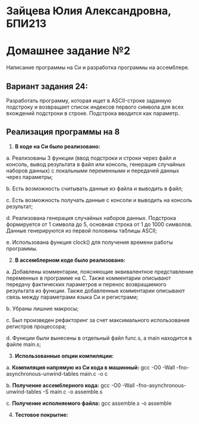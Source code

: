 # Зайцева Юлия Александровна, БПИ213

# Домашнее задание №2
Написание программы на Си и разработка программы на ассемблере.

## Вариант задания 24: 
Разработать программу, которая ищет в ASCII-строке заданную подстроку и возвращает список индексов первого символа для всех вхождений подстроки в строке. Подстрока вводится как параметр.


## Реализация программы на 8
1. **В коде на Си было реализовано:** 

a. Реализованы 3 функции (ввод подстроки и строки через файл и консоль, вывод результата в файл или консоль, генерация случайных наборов данных) с локальными переменными и передачей данных через параметры;

b. Есть возможность считывать данные из файла и выводить в файл;

c. Есть возможность получать данные с консоли и выводить на консоль результат;

d. Реализована генерация случайных наборов данных. Подстрока формируется от 1 символа до 5, основная строка от 1 до 1000 символов. Данные генерируются из первой половины таблицы ASCII;

e. Использована функция clock() для получения времени работы программы.

2. **В ассемблерном коде было реализовано:** 

a. Добавлены комментарии, поясняющие эквивалентное представление переменных в программе на C. Также комментарии описывают передачу фактических параметров и перенос возвращаемого результата из функции. Также добавленные комментарии описывают связь между параметрами языка Си и регистрами;

b. Убраны лишние макросы;

c. Был произведен рефакторинг за счет максимального использования регистров процессора;

d. Функции были вынесены в отдельный файл func.s, а main находится в файле main.s;

3. **Использованные опции компиляции:** 

a. **Компиляция напрямую из Си кода в машинный:** gcc -O0 -Wall -fno-asynchronous-unwind-tables main.c -o c

b. **Получение ассемблерного кода:** gcc -O0 -Wall -fno-asynchronous-unwind-tables -S main.c -o assemble.s

c. **Получение исполняемого файла:** gcc assemble.s -o assemble

4. **Тестовое покрытие:** 

